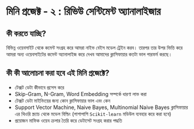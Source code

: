 # মিনি প্রজেক্ট - ২ : রিভিউ সেন্টিমেন্ট অ্যানালাইজার

## কী করতে যাচ্ছি?
	
বিভিন্ন ওয়েবসাইট থেকে কমেন্ট সংগ্রহ করে আমরা নাইভ বেইস মডেল ট্রেইন করব। তারপর তার উপর ভিত্তি করে আমরা অন্য ওয়েবসাইটের কমেন্ট অ্যানালাইজ করে দেখব আমাদের ক্লাসিফায়ার কতটা ভাল পারফর্ম করছে। 

## কী কী আলোচনা করা হবে এই মিনি প্রজেক্টে?

* টেক্সট ডেটা কীভাবে প্রসেস করে
* Skip-Gram, N-Gram, Word Embedding সম্পর্কে ধারণা লাভ করা
* টেক্সট ডেটা মাইনিংয়ের জন্য কোন ক্লাসিফায়ার ভাল এবং কেন
* Support Vector Machine, Naive Bayes, Multinomial Naive Bayes ক্লাসিফায়ার এর থিওরি স্ক্র্যাচ থেকে মডেল বিল্ডিং (পাশাপাশি `Scikit-learn` মডিউল ব্যবহার করে করা হবে)
* প্রয়োজন মাফিক ওয়েব ক্রলার তৈরি করে ডেটাসেট সংগ্রহ করার পদ্ধতি
